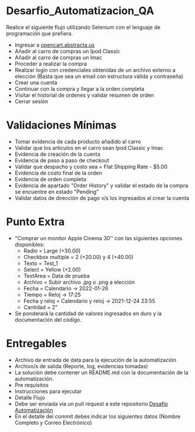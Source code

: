 # Desarfio_Automatizacion_QA

Realice el siguiente flujo utilizando Selenium con el lenguaje de programación que prefiera.

* Ingresar a [opencart.abstracta.us](http://opencart.abstracta.us/index.php?route=common/home)
* Añadir al carro de compras un Ipod Classic
* Añadir al carro de compras un Imac
* Proceder a realizar la compra
* Realizar login con credenciales obtenidas de un archivo externo a elección (Basta que sea un email con estructura válida y contraseña)
* Crear una cuenta
* Continuar con la compra y llegar a la orden completa
* Visitar el historial de ordenes y validar resumen de orden 
* Cerrar sesión

# Validaciones Mínimas
* Tomar evidencia de cada producto añadido al carro
* Validar que los articulos en el carro sean Ipod Classic y Imac
* Evidencia de creación de la cuenta
* Evidencia de paso a paso de checkout
* Validar que despacho y costo sea = Flat Shipping Rate - $5.00
* Evidencia de costo final de la orden
* Evidencia de orden completa
* Evidencia de apartado "Order History" y validar el estado de la compra se encuentre en estado "Pending"
* Validar datos de dirección de pago v/s los ingresados al crear la cuenta

# Punto Extra
* "Comprar un monitor Apple Cinema 30'' con las siguientes opciones disponibles:
  - Radio = Large (+30.00)
  - Checkbox  multiple = 2 (+20.00) y 4 (+40.00)
  - Texto = Test_1
  - Select = Yellow (+2.00)
  - TextArea = Data de prueba
  - Archivo = Subir archivo .jpg o .png a elección
  - Fecha = Calendario -> 2022-01-26
  - Tiempo = Reloj -> 17:25
  - Fecha y reloj = Calendario y reloj -> 2021-12-24 23:55
  - Cantidad = 2"
* Se ponderará la cantidad de valores ingresados en duro y la documentación del código.

# Entregables
* Archivo de entrada de data para la ejecución de la automatización
* Archivo/s de salida (Reporte, log, evidencias tomadas)
* La solución debe contener un README.md con la documentación de la automatización.
* Pre requisitos
* Instrucciones para ejecutar
* Detalle Flujo
* Debe ser enviada vía un pull request a este repositorio [Desafío Automatización](https://github.com/Previred-QA/Desarfio_Automatizacion_QA)
* En el detalle del commit debes indicar los siguientes datos (Nombre Completo y Correo Electrónico)



